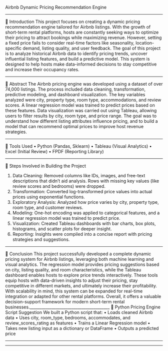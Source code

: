 Airbnb Dynamic Pricing Recommendation Engine
________________________________________
🔹 Introduction
This project focuses on creating a dynamic pricing recommendation engine tailored for Airbnb listings. With the growth of short-term rental platforms, hosts are constantly seeking ways to optimize their pricing to attract bookings while maximizing revenue. However, setting a fixed price fails to consider real-time factors like seasonality, location-specific demand, listing quality, and user feedback. The goal of this project is to analyze historical Airbnb data to identify pricing trends, uncover influential listing features, and build a predictive model. This system is designed to help hosts make data-informed decisions to stay competitive and increase their occupancy rates.
________________________________________
🔹 Abstract
The Airbnb pricing engine was developed using a dataset of over 74,000 listings. The process included data cleaning, transformation, predictive modeling, and dashboard visualization. The key variables analyzed were city, property type, room type, accommodations, and review scores. A linear regression model was trained to predict prices based on these features. Data visualization was carried out using Tableau, allowing users to filter results by city, room type, and price range. The goal was to understand how different listing attributes influence pricing, and to build a model that can recommend optimal prices to improve host revenue strategies.
________________________________________
🔹 Tools Used
•	Python (Pandas, Sklearn)
•	Tableau (Visual Analytics)
•	Excel (Initial Review)
•	FPDF (Reporting Library)
________________________________________
🔹 Steps Involved in Building the Project
1.	Data Cleaning: Removed columns like IDs, images, and free-text descriptions that didn’t aid analysis. Rows with missing key values (like review scores and bedrooms) were dropped.
2.	Transformation: Converted log-transformed price values into actual prices using exponential functions.
3.	Exploratory Analysis: Analyzed how price varies by city, property type, room type, and customer reviews.
4.	Modeling: One-hot encoding was applied to categorical features, and a linear regression model was trained to predict price.
5.	Visualization: Created Tableau dashboards with bar charts, box plots, histograms, and scatter plots for deeper insight.
6.	Reporting: Insights were compiled into a concise report with pricing strategies and suggestions.
________________________________________
🔹 Conclusion
This project successfully developed a complete dynamic pricing system for Airbnb listings, leveraging both machine learning and visual analytics. The regression model provides pricing suggestions based on city, listing quality, and room characteristics, while the Tableau dashboard enables hosts to explore price trends interactively. These tools equip hosts with data-driven insights to adjust their pricing, stay competitive in different markets, and ultimately increase their profitability. With scalability in mind, this system can be expanded for real-time integration or adapted for other rental platforms. Overall, it offers a valuable decision-support framework for modern short-term rental businesses.________________________________________
🔹 Python Pricing Engine Script Suggestion
We built a Python script that:
•	Loads cleaned Airbnb data
•	Uses city, room_type, bedrooms, accommodates, and review_scores_rating as features
•	Trains a Linear Regression model
•	Takes new listing input as a dictionary or DataFrame
•	Outputs a predicted price
________________________________________
***


